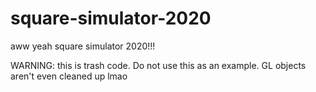 # square-simulator-2020
aww yeah square simulator 2020!!!

WARNING: this is trash code.
Do not use this as an example.
GL objects aren't even cleaned up lmao
